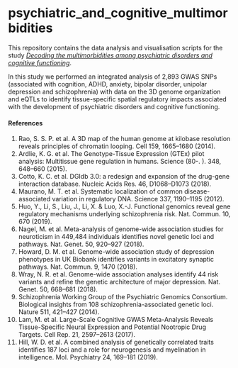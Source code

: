 # psychiatric_and_cognitive_multimorbidities
This repository contains the data analysis and visualisation scripts for the
study [*Decoding the multimorbidities among psychiatric disorders and
cognitive functioning*](https://www.biorxiv.org/content/10.1101/837914v1).

In this study we performed an integrated analysis of 2,893 GWAS SNPs
(associated with cognition, ADHD, anxiety, bipolar disorder, unipolar
depression and schizophrenia) with data on the 3D genome organization and eQTLs
to identify tissue-specific spatial regulatory impacts associated with the
development of psychiatric disorders and cognitive functioning.

#### References
1. Rao, S. S. P. et al. A 3D map of the human genome at kilobase resolution
   reveals principles of chromatin looping. Cell 159, 1665–1680 (2014).
2. Ardlie, K. G. et al. The Genotype-Tissue Expression (GTEx) pilot analysis:
   Multitissue gene regulation in humans. Science (80-. ). 348, 648–660 (2015).
3. Cotto, K. C. et al. DGIdb 3.0: a redesign and expansion of the drug-gene
   interaction database. Nucleic Acids Res. 46, D1068–D1073 (2018).
4. Maurano, M. T. et al. Systematic localization of common disease-associated
   variation in regulatory DNA. Science 337, 1190–1195 (2012).
5. Huo, Y., Li, S., Liu, J., Li, X. & Luo, X.-J. Functional genomics reveal
   gene regulatory mechanisms underlying schizophrenia risk. Nat. Commun. 10,
   670 (2019).
6. Nagel, M. et al. Meta-analysis of genome-wide association studies for
   neuroticism in 449,484 individuals identifies novel genetic loci and
   pathways. Nat. Genet. 50, 920–927 (2018).
7. Howard, D. M. et al. Genome-wide association study of depression phenotypes
   in UK Biobank identifies variants in excitatory synaptic pathways. Nat.
   Commun. 9, 1470 (2018).
8. Wray, N. R. et al. Genome-wide association analyses identify 44 risk
   variants and refine the genetic architecture of major depression. Nat.
   Genet. 50, 668–681 (2018).
9. Schizophrenia Working Group of the Psychiatric Genomics Consortium.
   Biological insights from 108 schizophrenia-associated genetic loci. Nature
   511, 421–427 (2014).
10. Lam, M. et al. Large-Scale Cognitive GWAS Meta-Analysis Reveals
    Tissue-Specific Neural Expression and Potential Nootropic Drug Targets.
    Cell Rep. 21, 2597–2613 (2017).
11. Hill, W. D. et al. A combined analysis of genetically correlated traits
    identifies 187 loci and a role for neurogenesis and myelination in
    intelligence. Mol. Psychiatry 24, 169–181 (2019).
